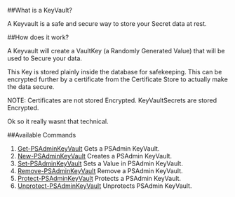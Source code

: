##What is a KeyVault?

A Keyvault is a safe and secure way to store your Secret data at rest.

##How does it work?

A Keyvault will create a VaultKey (a Randomly Generated Value) that will be used to Secure your data.

This Key is stored plainly inside the database for safekeeping. This can be encrypted further by a certificate from the Certificate Store to actually make the data secure.

NOTE:
Certificates are not stored Encrypted.
KeyVaultSecrets are stored Encrypted.

Ok so it really wasnt that technical.



##Available Commands
1. [Get-PSAdminKeyVault][GetCommand] Gets a PSAdmin KeyVault.
2. [New-PSAdminKeyVault][NewCommand] Creates a PSAdmin KeyVault.
3. [Set-PSAdminKeyVault][SetCommand] Sets a Value in PSAdmin KeyVault.
4. [Remove-PSAdminKeyVault][RemoveCommand] Remove a PSAdmin KeyVault.
5. [Protect-PSAdminKeyVault][ProtectCommand] Protects a PSAdmin KeyVault.
6. [Unprotect-PSAdminKeyVault][UnprotectCommand] Unprotects PSAdmin KeyVault.

[GetCommand]: https://github.com/romero126/PSAdmin/blob/master/Docs/Commands/PSAdminKeyVault/Get-PSAdminKeyVault.md
[NewCommand]: https://github.com/romero126/PSAdmin/blob/master/Docs/Commands/PSAdminKeyVault/New-PSAdminKeyVault.md
[SetCommand]: https://github.com/romero126/PSAdmin/blob/master/Docs/Commands/PSAdminKeyVault/Set-PSAdminKeyVault.md
[RemoveCommand]: https://github.com/romero126/PSAdmin/blob/master/Docs/Commands/PSAdminKeyVault/Remove-PSAdminKeyVault.md
[ProtectCommand]: https://github.com/romero126/PSAdmin/blob/master/Docs/Commands/PSAdminKeyVault/Protect-PSAdminKeyVault.md
[UnprotectCommand]: https://github.com/romero126/PSAdmin/blob/master/Docs/Commands/PSAdminKeyVault/Unprotect-PSAdminKeyVault.md